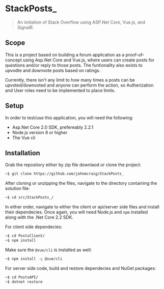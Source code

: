 # StackPosts_
> An imitation of Stack Overflow using ASP.Net Core, Vue.js, and SignalR.

## Scope
This is a project based on building a forum application as a proof-of-concept using Asp.Net Core and Vue.js, where users can create posts for questions and/or reply to those posts. The funtionality also exists to upvodte and downvote posts based on ratings.

Currently, there isn't any limit to how many times a posts can be upvoted/downvoted and anyone can perform the action, so Autherization and User roles need to be implemented to place limits.

## Setup
In order to test/use this application, you will need the following:
- Asp.Net Core 2.0 SDK, prefereably 2.2.1
- Node.js version 8 or higher
- The Vue cli

## Installation
Grab the repository either by zip file downlaod or clone the project:
```sh
~$ git clone https://github.com/johnmcraig/StackPosts_
```
After cloning or unzipping the files, navigate to the directory containing the solution file:
```sh
~$ cd src/StackPosts_/
```
In either order, navigate to either the client or api/server side files and install their dependecies. Once again, you will need Node.js and `npm` installed along with the .Net Core 2.2 SDK.

For client side dependecies:
```sh
~$ cd PostsClient/
~$ npm install
```
Make sure the `@vue/cli` is installed as well:
```sh
~$ npm install -g @vue/cli
```

For server side code, build and restore dependecies and NuGet packages:
```sh
~$ cd PostsAPI/
~$ dotnet restore
```
